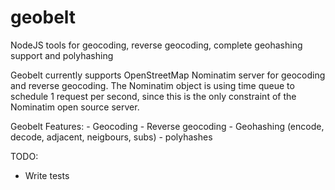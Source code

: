 # geobelt
NodeJS tools for geocoding, reverse geocoding, complete geohashing support and polyhashing

Geobelt currently supports OpenStreetMap Nominatim server for geocoding and reverse geocoding. The Nominatim object is using time queue to schedule 1 request per second, since this is the only constraint of the 
Nominatim open source server. 

Geobelt Features:
	- Geocoding
	- Reverse geocoding
	- Geohashing (encode, decode, adjacent, neigbours, subs)
	- polyhashes



TODO: 
 - Write tests